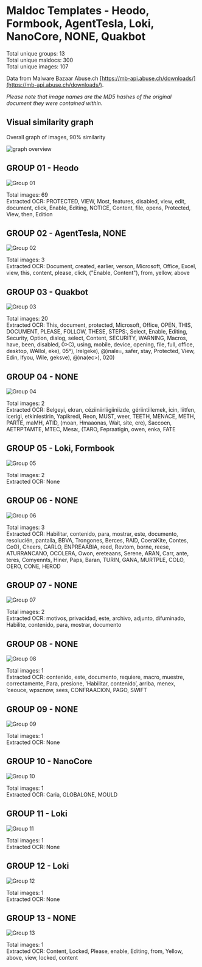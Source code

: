 # Maldoc Templates - Heodo, Formbook, AgentTesla, Loki, NanoCore, NONE, Quakbot

Total unique groups: 13  
Total unique maldocs: 300  
Total unique images: 107  

Data from Malware Bazaar Abuse.ch [https://mb-api.abuse.ch/downloads/](https://mb-api.abuse.ch/downloads/).  

*Please note that image names are the MD5 hashes of the original document they were contained within.*

## Visual similarity graph

Overall graph of images, 90% similarity

![graph overview](https://raw.githubusercontent.com/jstrosch/malware-samples/master/maldoc_templates/2022/abuse_ch/week11_Mar07-Mar11/overview.png?raw=true")  

## GROUP 01 - Heodo

![Group 01](https://raw.githubusercontent.com/jstrosch/malware-samples/master/maldoc_templates/2022/abuse_ch/week11_Mar07-Mar11/group_01/Heodo_ce1faa23d9ae721b13778b0c1073a39f.jpg?raw=true)

Total images: 69  
Extracted OCR: PROTECTED, VIEW, Most, features, disabled, view, edit, document, click, Enable, Editing, NOTICE, Content, file, opens, Protected, View, then, Edition  

## GROUP 02 - AgentTesla, NONE

![Group 02](https://raw.githubusercontent.com/jstrosch/malware-samples/master/maldoc_templates/2022/abuse_ch/week11_Mar07-Mar11/group_02/AgentTesla_9d86b2fb10c98bed4a3cd2aaf13955c2.jpg?raw=true)

Total images: 3  
Extracted OCR: Document, created, earlier, verson, Microsoft, Office, Excel, view, this, content, please, click, ("Enable, Content"), from, yellow, above  

## GROUP 03 - Quakbot

![Group 03](https://raw.githubusercontent.com/jstrosch/malware-samples/master/maldoc_templates/2022/abuse_ch/week11_Mar07-Mar11/group_03/Quakbot_7ca1aa9782f1a809e0c2ab7832542bc3.jpg?raw=true)

Total images: 20  
Extracted OCR: This, document, protected, Microsoft, Office, OPEN, THIS, DOCUMENT, PLEASE, FOLLOW, THESE, STEPS:, Select, Enable, Editing, Security, Option, dialog, select, Content, SECURITY, WARNING, Macros, have, been, disabled, 0>C), using, mobile, device, opening, file, full, office, desktop, WAllol, eke), 05°), lrelgeke), @)nale=, safer, stay, Protected, View, Edin, Ifyou, Wile, geksve), @)na(ec>), 020)  

## GROUP 04 - NONE

![Group 04](https://raw.githubusercontent.com/jstrosch/malware-samples/master/maldoc_templates/2022/abuse_ch/week11_Mar07-Mar11/group_04/NONE_0b83e43c9e1ac4c245f9a9aac45e08d8.jpg?raw=true)

Total images: 2  
Extracted OCR: Belgeyi, ekran, céziiniirliigiiniizde, gériintiilemek, icin, liitfen, icerigi, etkinlestirin, Yapikredi, Reon, MUST, weer, TEETH, MENACE, METH, PARTE, maMH, ATID, (moan, Hmaaonas, Wait, site, ere), Saccoen, AETRPTAMTE, MTEC, Mesa:, (TARO, Fepraatigin, owen, enka, FATE  

## GROUP 05 - Loki, Formbook

![Group 05](https://raw.githubusercontent.com/jstrosch/malware-samples/master/maldoc_templates/2022/abuse_ch/week11_Mar07-Mar11/group_05/Loki_c3a2d4aec3573bb6cfbb0267cc3b05e7.jpg?raw=true)

Total images: 2  
Extracted OCR: None  

## GROUP 06 - NONE

![Group 06](https://raw.githubusercontent.com/jstrosch/malware-samples/master/maldoc_templates/2022/abuse_ch/week11_Mar07-Mar11/group_06/NONE_2d5a1dfc5747e03f6edeb625cd4fda83.jpg?raw=true)

Total images: 3  
Extracted OCR: Habilitar, contenido, para, mostrar, este, documento, resolucién, pantalla, BBVA, Trongones, Berces, RAID, CoeraKite, Contes, CoO), Cheers, CARLO, ENPREAABIA, reed, Revtom, borne, reese, ATURRANCANO, OCOLERA, Owon, ereteaans, Serene, ARAN, Carr, ante, teres, Comyennts, Hiner, Paps, Baran, TURIN, GANA, MURTPLE, COLO, OERO, CONE, HEROD  

## GROUP 07 - NONE

![Group 07](https://raw.githubusercontent.com/jstrosch/malware-samples/master/maldoc_templates/2022/abuse_ch/week11_Mar07-Mar11/group_07/NONE_ef57c08b3059992e4e70a754f973cdad.jpg?raw=true)

Total images: 2  
Extracted OCR: motivos, privacidad, este, archivo, adjunto, difuminado, Habilite, contenido, para, mostrar, documento  

## GROUP 08 - NONE

![Group 08](https://raw.githubusercontent.com/jstrosch/malware-samples/master/maldoc_templates/2022/abuse_ch/week11_Mar07-Mar11/group_08/NONE_9e876367063438341e2154d47c541ab0.jpg?raw=true)

Total images: 1  
Extracted OCR: contenido, este, documento, requiere, macro, muestre, correctamente, Para, presione, ‘Habilitar, contenido’, arriba, menex, ‘ceouce, wpscnow, sees, CONFRAACION, PAGO, SWIFT  

## GROUP 09 - NONE

![Group 09](https://raw.githubusercontent.com/jstrosch/malware-samples/master/maldoc_templates/2022/abuse_ch/week11_Mar07-Mar11/group_09/NONE_0e9127cc12e3605fd66ee729ebc15eca.jpg?raw=true)

Total images: 1  
Extracted OCR: None  

## GROUP 10 - NanoCore

![Group 10](https://raw.githubusercontent.com/jstrosch/malware-samples/master/maldoc_templates/2022/abuse_ch/week11_Mar07-Mar11/group_10/NanoCore_f4d8bc53bca14e93f5d347eb2f778ae5.jpg?raw=true)

Total images: 1  
Extracted OCR: Caria, GLOBALONE, MOULD  

## GROUP 11 - Loki

![Group 11](https://raw.githubusercontent.com/jstrosch/malware-samples/master/maldoc_templates/2022/abuse_ch/week11_Mar07-Mar11/group_11/Loki_8be3ee43f55f9e01cf17816d34679499.jpg?raw=true)

Total images: 1  
Extracted OCR: None  

## GROUP 12 - Loki

![Group 12](https://raw.githubusercontent.com/jstrosch/malware-samples/master/maldoc_templates/2022/abuse_ch/week11_Mar07-Mar11/group_12/Loki_04767fec2e8a82c4bf972a56b8650be3.jpg?raw=true)

Total images: 1  
Extracted OCR: None  

## GROUP 13 - NONE

![Group 13](https://raw.githubusercontent.com/jstrosch/malware-samples/master/maldoc_templates/2022/abuse_ch/week11_Mar07-Mar11/group_13/NONE_b379d8475af2fd332e7630636de40637.jpg?raw=true)

Total images: 1  
Extracted OCR: Content, Locked, Please, enable, Editing, from, Yellow, above, view, locked, content  

